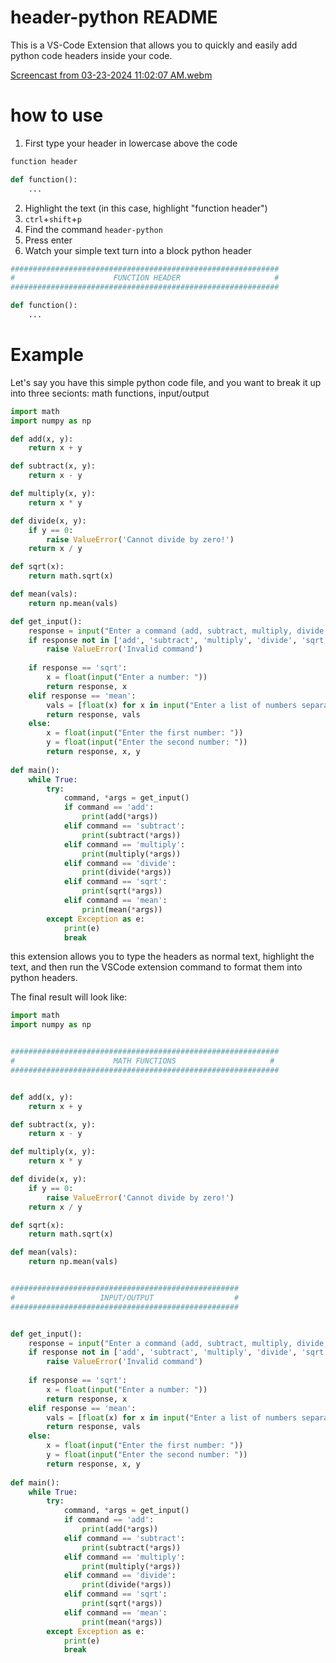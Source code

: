 # header-python README

This is a VS-Code Extension that allows you to quickly and easily add python code headers inside your code.

[Screencast from 03-23-2024 11:02:07 AM.webm](https://github.com/jeffxhansen/python-header/assets/62043475/b71d58bc-fb5d-49c4-9a76-ee9e28bc1b21)

# how to use

1. First type your header in lowercase above the code
```Python
function header

def function():
    ...
```
2. Highlight the text (in this case, highlight "function header")
3. `ctrl`+`shift`+`p`
4. Find the command `header-python`
5. Press enter
6. Watch your simple text turn into a block python header
```Python
############################################################
#                      FUNCTION HEADER                     #
############################################################

def function():
    ...
```

# Example

Let's say you have this simple python code file, and you want to break it up into three secionts: math functions, input/output
```Python
import math
import numpy as np

def add(x, y):
    return x + y

def subtract(x, y):
    return x - y

def multiply(x, y):
    return x * y

def divide(x, y):
    if y == 0:
        raise ValueError('Cannot divide by zero!')
    return x / y

def sqrt(x):
    return math.sqrt(x)

def mean(vals):
    return np.mean(vals)

def get_input():
    response = input("Enter a command (add, subtract, multiply, divide, sqrt, mean): ")
    if response not in ['add', 'subtract', 'multiply', 'divide', 'sqrt', 'mean']:
        raise ValueError('Invalid command')
    
    if response == 'sqrt':
        x = float(input("Enter a number: "))
        return response, x
    elif response == 'mean':
        vals = [float(x) for x in input("Enter a list of numbers separated by spaces: ").split()]
        return response, vals
    else:
        x = float(input("Enter the first number: "))
        y = float(input("Enter the second number: "))
        return response, x, y
    
def main():
    while True:
        try:
            command, *args = get_input()
            if command == 'add':
                print(add(*args))
            elif command == 'subtract':
                print(subtract(*args))
            elif command == 'multiply':
                print(multiply(*args))
            elif command == 'divide':
                print(divide(*args))
            elif command == 'sqrt':
                print(sqrt(*args))
            elif command == 'mean':
                print(mean(*args))
        except Exception as e:
            print(e)
            break
```
this extension allows you to type the headers as normal text, highlight the text, and then run the VSCode extension command to format them into python headers.

The final result will look like:
```Python
import math
import numpy as np


############################################################
#                      MATH FUNCTIONS                     #
############################################################


def add(x, y):
    return x + y

def subtract(x, y):
    return x - y

def multiply(x, y):
    return x * y

def divide(x, y):
    if y == 0:
        raise ValueError('Cannot divide by zero!')
    return x / y

def sqrt(x):
    return math.sqrt(x)

def mean(vals):
    return np.mean(vals)


###################################################
#                   INPUT/OUTPUT                  #
###################################################


def get_input():
    response = input("Enter a command (add, subtract, multiply, divide, sqrt, mean): ")
    if response not in ['add', 'subtract', 'multiply', 'divide', 'sqrt', 'mean']:
        raise ValueError('Invalid command')
    
    if response == 'sqrt':
        x = float(input("Enter a number: "))
        return response, x
    elif response == 'mean':
        vals = [float(x) for x in input("Enter a list of numbers separated by spaces: ").split()]
        return response, vals
    else:
        x = float(input("Enter the first number: "))
        y = float(input("Enter the second number: "))
        return response, x, y
    
def main():
    while True:
        try:
            command, *args = get_input()
            if command == 'add':
                print(add(*args))
            elif command == 'subtract':
                print(subtract(*args))
            elif command == 'multiply':
                print(multiply(*args))
            elif command == 'divide':
                print(divide(*args))
            elif command == 'sqrt':
                print(sqrt(*args))
            elif command == 'mean':
                print(mean(*args))
        except Exception as e:
            print(e)
            break
```